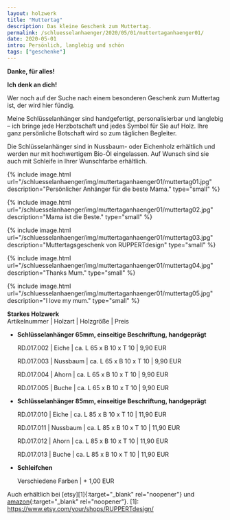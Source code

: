```yaml
---
layout: holzwerk
title: "Muttertag"
description: Das kleine Geschenk zum Muttertag.
permalink: /schluesselanhaenger/2020/05/01/muttertaganhaenger01/
date: 2020-05-01
intro: Persönlich, langlebig und schön 
tags: ["geschenke"]
---
```


**Danke, für alles!**


**Ich denk an dich!** 


Wer noch auf der Suche nach einem besonderen Geschenk zum Muttertag ist, der wird hier fündig. 

Meine Schlüsselanhänger sind handgefertigt, personalisierbar und langlebig – ich bringe jede Herzbotschaft und jedes Symbol für Sie auf Holz. Ihre ganz persönliche Botschaft wird so zum täglichen Begleiter. 

Die Schlüsselanhänger sind in Nussbaum- oder Eichenholz erhältlich und werden nur mit hochwertigem Bio-Öl eingelassen. Auf Wunsch sind sie auch mit Schleife in Ihrer Wunschfarbe erhältlich. 


{% include image.html url="/schluesselanhaenger/img/muttertaganhaenger01/muttertag01.jpg" description="Persönlicher Anhänger für die beste Mama." type="small" %}


{% include image.html url="/schluesselanhaenger/img/muttertaganhaenger01/muttertag02.jpg" description="Mama ist die Beste." type="small" %}

{% include image.html url="/schluesselanhaenger/img/muttertaganhaenger01/muttertag03.jpg" description="Muttertagsgeschenk von RUPPERTdesign" type="small" %}

{% include image.html url="/schluesselanhaenger/img/muttertaganhaenger01/muttertag04.jpg" description="Thanks Mum." type="small" %}

{% include image.html url="/schluesselanhaenger/img/muttertaganhaenger01/muttertag05.jpg" description="I love my mum." type="small" %}

**Starkes Holzwerk**  
Artikelnummer \| Holzart \| Holzgröße \| Preis

- **Schlüsselanhänger 65mm, einseitige Beschriftung, handgeprägt**

    RD.017.002  \| 	Eiche \| ca. L 65 x B 10 x T 10 \| 9,90 EUR

    RD.017.003   \| 	Nussbaum \| ca. L 65 x B 10 x T 10 \| 9,90 EUR

    RD.017.004   \| 	Ahorn \| ca. L 65 x B 10 x T 10 \| 9,90 EUR

    RD.017.005   \| 	Buche \| ca. L 65 x B 10 x T 10 \| 9,90 EUR

- **Schlüsselanhänger 85mm, einseitige Beschriftung, handgeprägt**
    
	RD.017.010 \| Eiche \| ca. L 85 x B 10 x T 10 \| 11,90 EUR

  	RD.017.011 \| Nussbaum \| ca. L 85 x B 10 x T 10 \| 11,90 EUR

  	RD.017.012 \| Ahorn \| ca. L 85 x B 10 x T 10 \| 11,90 EUR

  	RD.017.013 \| Buche \| ca. L 85 x B 10 x T 10 \| 11,90 EUR

- **Schleifchen**

    Verschiedene Farben \| + 1,00 EUR

Auch erhältlich bei [etsy][1]{:target="\_blank" rel="noopener"} und [amazon][2]{:target="\_blank" rel="noopener"}.
[1]: https://www.etsy.com/your/shops/RUPPERTdesign/

[2]: https://www.amazon.de/Muttertag-Mama-Beste-Schlüsselanhänger-Wunschtext/dp/B071RSWLV1/ref=sr_1_7?m=A14SEUYA88KWJ3&s=handmade&ie=UTF8&qid=1493929067&sr=1-7
